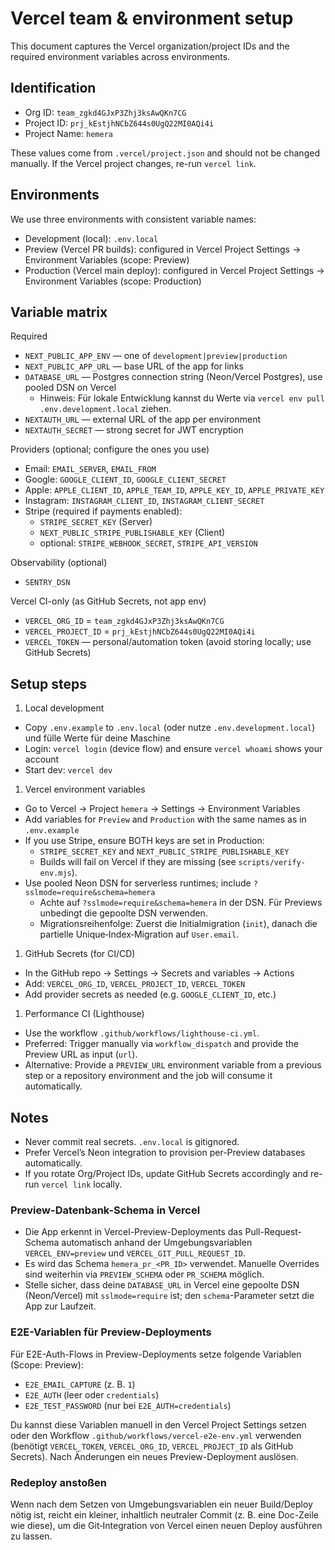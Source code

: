 # Vercel team & environment setup

This document captures the Vercel organization/project IDs and the required environment variables
across environments.

## Identification

- Org ID: `team_zgkd4GJxP3Zhj3ksAwQKn7CG`
- Project ID: `prj_kEstjhNCbZ644s0UgQ22MI0AQi4i`
- Project Name: `hemera`

These values come from `.vercel/project.json` and should not be changed manually. If the Vercel
project changes, re-run `vercel link`.

## Environments

We use three environments with consistent variable names:

- Development (local): `.env.local`
- Preview (Vercel PR builds): configured in Vercel Project Settings → Environment Variables (scope:
  Preview)
- Production (Vercel main deploy): configured in Vercel Project Settings → Environment Variables
  (scope: Production)

## Variable matrix

Required

- `NEXT_PUBLIC_APP_ENV` — one of `development|preview|production`
- `NEXT_PUBLIC_APP_URL` — base URL of the app for links
- `DATABASE_URL` — Postgres connection string (Neon/Vercel Postgres), use pooled DSN on Vercel
  - Hinweis: Für lokale Entwicklung kannst du Werte via `vercel env pull .env.development.local`
    ziehen.
- `NEXTAUTH_URL` — external URL of the app per environment
- `NEXTAUTH_SECRET` — strong secret for JWT encryption

Providers (optional; configure the ones you use)

- Email: `EMAIL_SERVER`, `EMAIL_FROM`
- Google: `GOOGLE_CLIENT_ID`, `GOOGLE_CLIENT_SECRET`
- Apple: `APPLE_CLIENT_ID`, `APPLE_TEAM_ID`, `APPLE_KEY_ID`, `APPLE_PRIVATE_KEY`
- Instagram: `INSTAGRAM_CLIENT_ID`, `INSTAGRAM_CLIENT_SECRET`
- Stripe (required if payments enabled):
  - `STRIPE_SECRET_KEY` (Server)
  - `NEXT_PUBLIC_STRIPE_PUBLISHABLE_KEY` (Client)
  - optional: `STRIPE_WEBHOOK_SECRET`, `STRIPE_API_VERSION`

Observability (optional)

- `SENTRY_DSN`

Vercel CI-only (as GitHub Secrets, not app env)

- `VERCEL_ORG_ID` = `team_zgkd4GJxP3Zhj3ksAwQKn7CG`
- `VERCEL_PROJECT_ID` = `prj_kEstjhNCbZ644s0UgQ22MI0AQi4i`
- `VERCEL_TOKEN` — personal/automation token (avoid storing locally; use GitHub Secrets)

## Setup steps

1. Local development

- Copy `.env.example` to `.env.local` (oder nutze `.env.development.local`) und fülle Werte für
  deine Maschine
- Login: `vercel login` (device flow) and ensure `vercel whoami` shows your account
- Start dev: `vercel dev`

1. Vercel environment variables

- Go to Vercel → Project `hemera` → Settings → Environment Variables
- Add variables for `Preview` and `Production` with the same names as in `.env.example`
- If you use Stripe, ensure BOTH keys are set in Production:
  - `STRIPE_SECRET_KEY` and `NEXT_PUBLIC_STRIPE_PUBLISHABLE_KEY`
  - Builds will fail on Vercel if they are missing (see `scripts/verify-env.mjs`).
- Use pooled Neon DSN for serverless runtimes; include `?sslmode=require&schema=hemera`
  - Achte auf `?sslmode=require&schema=hemera` in der DSN. Für Previews unbedingt die gepoolte DSN
    verwenden.
  - Migrationsreihenfolge: Zuerst die Initialmigration (`init`), danach die partielle
    Unique‑Index‑Migration auf `User.email`.

1. GitHub Secrets (for CI/CD)

- In the GitHub repo → Settings → Secrets and variables → Actions
- Add: `VERCEL_ORG_ID`, `VERCEL_PROJECT_ID`, `VERCEL_TOKEN`
- Add provider secrets as needed (e.g. `GOOGLE_CLIENT_ID`, etc.)

1. Performance CI (Lighthouse)

- Use the workflow `.github/workflows/lighthouse-ci.yml`.
- Preferred: Trigger manually via `workflow_dispatch` and provide the Preview URL as input (`url`).
- Alternative: Provide a `PREVIEW_URL` environment variable from a previous step or a repository
  environment and the job will consume it automatically.

## Notes

- Never commit real secrets. `.env.local` is gitignored.
- Prefer Vercel’s Neon integration to provision per-Preview databases automatically.
- If you rotate Org/Project IDs, update GitHub Secrets accordingly and re-run `vercel link` locally.

### Preview-Datenbank-Schema in Vercel

- Die App erkennt in Vercel-Preview-Deployments das Pull-Request-Schema automatisch anhand der
  Umgebungsvariablen `VERCEL_ENV=preview` und `VERCEL_GIT_PULL_REQUEST_ID`.
- Es wird das Schema `hemera_pr_<PR_ID>` verwendet. Manuelle Overrides sind weiterhin via
  `PREVIEW_SCHEMA` oder `PR_SCHEMA` möglich.
- Stelle sicher, dass deine `DATABASE_URL` in Vercel eine gepoolte DSN (Neon/Vercel) mit
  `sslmode=require` ist; den `schema`-Parameter setzt die App zur Laufzeit.

### E2E-Variablen für Preview-Deployments

Für E2E-Auth-Flows in Preview-Deployments setze folgende Variablen (Scope: Preview):

- `E2E_EMAIL_CAPTURE` (z. B. `1`)
- `E2E_AUTH` (leer oder `credentials`)
- `E2E_TEST_PASSWORD` (nur bei `E2E_AUTH=credentials`)

Du kannst diese Variablen manuell in den Vercel Project Settings setzen oder den Workflow
`.github/workflows/vercel-e2e-env.yml` verwenden (benötigt `VERCEL_TOKEN`, `VERCEL_ORG_ID`,
`VERCEL_PROJECT_ID` als GitHub Secrets). Nach Änderungen ein neues Preview-Deployment auslösen.

### Redeploy anstoßen

Wenn nach dem Setzen von Umgebungsvariablen ein neuer Build/Deploy nötig ist, reicht ein kleiner,
inhaltlich neutraler Commit (z. B. eine Doc-Zeile wie diese), um die Git‑Integration von Vercel
einen neuen Deploy ausführen zu lassen.
